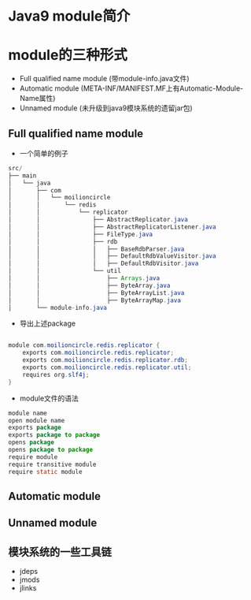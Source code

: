 # Java9 module简介

# module的三种形式
* Full qualified name module (带module-info.java文件)
* Automatic module (META-INF/MANIFEST.MF上有Automatic-Module-Name属性)
* Unnamed module (未升级到java9模块系统的遗留jar包)

## Full qualified name module

* 一个简单的例子

```java  
src/
├── main
│   └── java
│       ├── com
│       │   └── moilioncircle
│       │       └── redis
│       │           └── replicator
│       │               ├── AbstractReplicator.java
│       │               ├── AbstractReplicatorListener.java
│       │               ├── FileType.java
│       │               ├── rdb
│       │               │   ├── BaseRdbParser.java
│       │               │   ├── DefaultRdbValueVisitor.java
│       │               │   ├── DefaultRdbVisitor.java
│       │               └── util
│       │                   ├── Arrays.java
│       │                   ├── ByteArray.java
│       │                   ├── ByteArrayList.java
│       │                   ├── ByteArrayMap.java
│       └── module-info.java

```

* 导出上述package
  
```java  

module com.moilioncircle.redis.replicator {
    exports com.moilioncircle.redis.replicator;
    exports com.moilioncircle.redis.replicator.rdb;
    exports com.moilioncircle.redis.replicator.util;
    requires org.slf4j;
}
```

* module文件的语法

```java  
module name
open module name
exports package
exports package to package
opens package
opens package to package
require module
require transitive module
require static module 

```

## Automatic module

## Unnamed module

## 模块系统的一些工具链
* jdeps
* jmods
* jlinks
